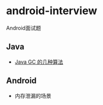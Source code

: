 # android-interview
Android面试题


## Java
- [Java GC 的几种算法](document/java/JavaGC.md)

## Android
- 内存泄漏的场景
